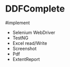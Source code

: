 # DDFComplete

#implement

<ul>
  <li>Selenium WebDriver</li>
  <li>TestNG</li>
  <li>Excel read/Write</li>
  <li>Screenshot</li>
  <li>Pdf</li>
  <li>ExtentReport</li>
</ul>

